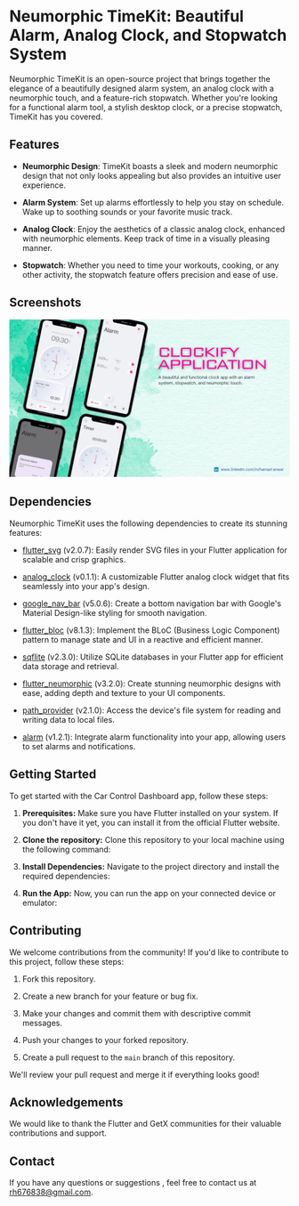 # Neumorphic TimeKit: Beautiful Alarm, Analog Clock, and Stopwatch System

Neumorphic TimeKit is an open-source project that brings together the elegance of a beautifully designed alarm system, an analog clock with a neumorphic touch, and a feature-rich stopwatch. Whether you're looking for a functional alarm tool, a stylish desktop clock, or a precise stopwatch, TimeKit has you covered.

## Features

- **Neumorphic Design**: TimeKit boasts a sleek and modern neumorphic design that not only looks appealing but also provides an intuitive user experience.

- **Alarm System**: Set up alarms effortlessly to help you stay on schedule. Wake up to soothing sounds or your favorite music track.

- **Analog Clock**: Enjoy the aesthetics of a classic analog clock, enhanced with neumorphic elements. Keep track of time in a visually pleasing manner.

- **Stopwatch**: Whether you need to time your workouts, cooking, or any other activity, the stopwatch feature offers precision and ease of use.

## Screenshots
<img src="./ui.jpg">


## Dependencies

Neumorphic TimeKit uses the following dependencies to create its stunning features:

- [flutter_svg](https://pub.dev/packages/flutter_svg) (v2.0.7): Easily render SVG files in your Flutter application for scalable and crisp graphics.

- [analog_clock](https://pub.dev/packages/analog_clock) (v0.1.1): A customizable Flutter analog clock widget that fits seamlessly into your app's design.

- [google_nav_bar](https://pub.dev/packages/google_nav_bar) (v5.0.6): Create a bottom navigation bar with Google's Material Design-like styling for smooth navigation.

- [flutter_bloc](https://pub.dev/packages/flutter_bloc) (v8.1.3): Implement the BLoC (Business Logic Component) pattern to manage state and UI in a reactive and efficient manner.

- [sqflite](https://pub.dev/packages/sqflite) (v2.3.0): Utilize SQLite databases in your Flutter app for efficient data storage and retrieval.

- [flutter_neumorphic](https://pub.dev/packages/flutter_neumorphic) (v3.2.0): Create stunning neumorphic designs with ease, adding depth and texture to your UI components.

- [path_provider](https://pub.dev/packages/path_provider) (v2.1.0): Access the device's file system for reading and writing data to local files.

- [alarm](https://pub.dev/packages/alarm) (v1.2.1): Integrate alarm functionality into your app, allowing users to set alarms and notifications.

## Getting Started

To get started with the Car Control Dashboard app, follow these steps:

1. **Prerequisites:** Make sure you have Flutter installed on your system. If you don't have it yet, you can install it from the official Flutter website.

2. **Clone the repository:** Clone this repository to your local machine using the following command:

3. **Install Dependencies:** Navigate to the project directory and install the required dependencies:


4. **Run the App:** Now, you can run the app on your connected device or emulator:

## Contributing

We welcome contributions from the community! If you'd like to contribute to this project, follow these steps:

1. Fork this repository.

2. Create a new branch for your feature or bug fix.

3. Make your changes and commit them with descriptive commit messages.

4. Push your changes to your forked repository.

5. Create a pull request to the `main` branch of this repository.

We'll review your pull request and merge it if everything looks good!

## Acknowledgements

We would like to thank the Flutter and GetX communities for their valuable contributions and support.

## Contact

If you have any questions or suggestions , feel free to contact us at rh676838@gmail.com.


